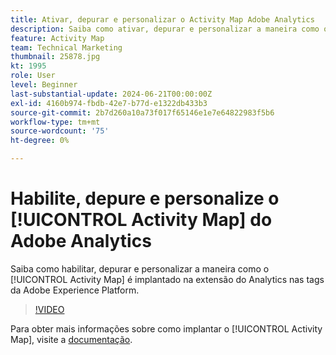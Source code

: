 ```yaml
---
title: Ativar, depurar e personalizar o Activity Map Adobe Analytics
description: Saiba como ativar, depurar e personalizar a maneira como o Activity Map é implantado na extensão do Analytics em tags do Adobe Experience Platform.
feature: Activity Map
team: Technical Marketing
thumbnail: 25878.jpg
kt: 1995
role: User
level: Beginner
last-substantial-update: 2024-06-21T00:00:00Z
exl-id: 4160b974-fbdb-42e7-b77d-e1322db433b3
source-git-commit: 2b7d260a10a73f017f65146e1e7e64822983f5b6
workflow-type: tm+mt
source-wordcount: '75'
ht-degree: 0%

---
```


# Habilite, depure e personalize o [!UICONTROL Activity Map] do Adobe Analytics

Saiba como habilitar, depurar e personalizar a maneira como o [!UICONTROL Activity Map] é implantado na extensão do Analytics nas tags da Adobe Experience Platform.

>[!VIDEO](https://video.tv.adobe.com/v/327633?quality=12&learn=on&captions=por_br)

Para obter mais informações sobre como implantar o [!UICONTROL Activity Map], visite a [documentação](https://experienceleague.adobe.com/pt-br/docs/analytics/analyze/activity-map/getting-started/activitymap-enable).
